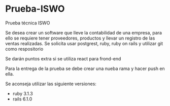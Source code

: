 # Prueba-ISWO
Prueba técnica ISWO

Se desea crear un software que lleve la contabilidad de una empresa, para ello se requiere tener proveedores, productos y llevar un registro de las ventas realizadas.
Se solicita usar postgrest, ruby, ruby on rails y utilizar git como respositorio

Se darán puntos extra si se utiliza react para frond-end

Para la entrega de la prueba se debe crear una nueba rama y hacer push en ella.

Se aconseja utilizar las siguiente versiones:
- ruby 3.1.3
- rails 6.1.0
